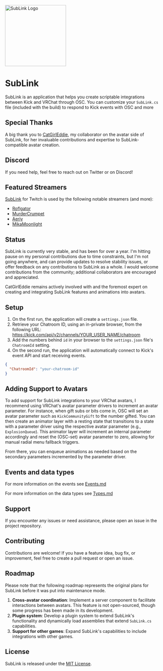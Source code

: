 <img src="SubLink.png" alt="SubLink Logo" width="200" height="200">

# SubLink

SubLink is an application that helps you create scriptable integrations between Kick and VRChat through OSC. You can customize your `SubLink.cs` file (included with the build) to respond to Kick events with OSC and more

## Special Thanks

A big thank you to [CatGirlEddie](https://www.twitch.tv/catgirleddie), my collaborator on the avatar side of SubLink, for her invaluable contributions and expertise to SubLink-compatible avatar creation.

## Discord

If you need help, feel free to reach out on Twitter or on Discord!

## Featured Streamers

[SubLink](https://github.com/yewnyx/SubLink) for Twitch is used by the following notable streamers (and more):

- [Roflgator](https://www.twitch.tv/roflgator)
- [MurderCrumpet](https://www.twitch.tv/murdercrumpet)
- [Aeriy](https://www.twitch.tv/aeriy)
- [MikaMoonlight](https://www.twitch.tv/mikamoonlight)

## Status
SubLink is currently very stable, and has been for over a year. I'm hitting pause on my personal contributions due to time constraints, but I'm not going anywhere, and can provide updates to resolve stability issues, or offer feedback on any contributions to SubLink as a whole. I would welcome contributions from the community; additional collaborators are encouraged and appreciated.

CatGirlEddie remains actively involved with and the foremost expert on creating and integrating SubLink features and animations into avatars.

## Setup

1. On the first run, the application will create a `settings.json` file.
2. Retrieve your Chatroom ID, using an in-private browser, from the following URL: https://kick.com/api/v2/channels/YOUR_USER_NAME/chatroom
3. Add the numbers behind `id` in your browser to the `settings.json` file's `ChatroomId` setting.
4. On the second run, the application will automatically connect to Kick's event API and start receiving events.

```json
{
  "ChatroomId": "your-chatroom-id"
}
```

## Adding Support to Avatars

To add support for SubLink integrations to your VRChat avatars, I recommend using VRChat's avatar parameter drivers to increment an avatar parameter. For instance, when gift subs or bits come in, OSC will set an avatar parameter such as `KickCommunityGift` to the number gifted.
You can then create an animator layer with a resting state that transitions to a state with a parameter driver using the respective avatar parameter (e.g., `ExplosionQueue`). This animator layer will increment an internal parameter accordingly and reset the (OSC-set) avatar parameter to zero, allowing for manual radial menu fallback triggers.

From there, you can enqueue animations as needed based on the secondary parameters incremented by the parameter driver.

## Events and data types

For more information on the events see [Events.md](https://github.com/LauraRozier/SubLink-Kick/blob/master/Events.md)

For more information on the data types see [Types.md](https://github.com/LauraRozier/SubLink-Kick/blob/master/Types.md)

## Support

If you encounter any issues or need assistance, please open an issue in the project repository.

## Contributing

Contributions are welcome! If you have a feature idea, bug fix, or improvement, feel free to create a pull request or open an issue.

## Roadmap
Please note that the following roadmap represents the original plans for SubLink before it was put into maintenance mode.

1. **Cross-avatar coordination**: Implement a server component to facilitate interactions between avatars. This feature is not open-sourced, though some progress has been made in its development.
2. **Plugin system**: Develop a plugin system to extend SubLink's functionality and dynamically load assemblies that extend `SubLink.cs` capabilities.
3. **Support for other games**: Expand SubLink's capabilities to include integrations with other games.


## License

SubLink is released under the [MIT License](https://opensource.org/licenses/MIT).
